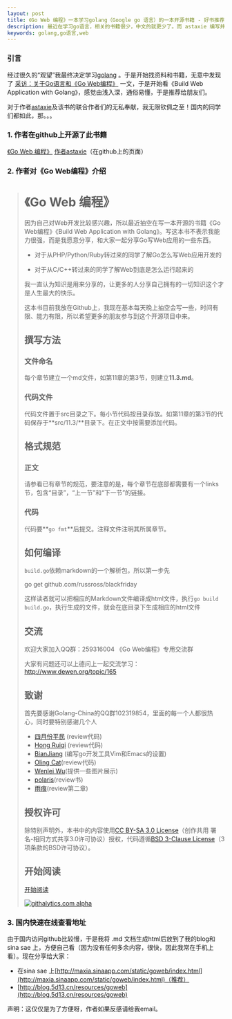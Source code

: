 ```yaml
---
layout: post
title: 《Go Web 编程》一本学习golang（Google go 语言）的一本开源书籍 - 好书推荐
description: 最近在学习go语言，相关的书籍很少，中文的就更少了。而 astaxie 编写并开源了 《Go Web编程》《Build Web Application with Golang》。
keywords: golang,go语言,web
---
```


### 引言
经过很久的“观望”我最终决定学习[golang](http://code.google.com/p/golang/) 。于是开始找资料和书籍，无意中发现了 [采访：关于Go语言和《Go Web编程》](http://www.infoq.com/cn/articles/go-web-programming-interview) 一文，于是开始看《Build Web Application with Golang》，感觉由浅入深，通俗易懂，于是推荐给朋友们。

对于作者[astaxie](https://github.com/astaxie/)及该书的联合作者们的无私奉献，我无限钦佩之至！国内的同学们都如此，那。。。

### 1. 作者在github上开源了此书籍
 [《Go Web 编程》](https://github.com/astaxie/build-web-application-with-golang) 
 [作者astaxie](https://github.com/astaxie/)（在github上的页面）
 
### 2. 作者对《Go Web编程》介绍 

> # 《Go Web 编程》
> 因为自己对Web开发比较感兴趣，所以最近抽空在写一本开源的书籍《Go Web编程》《Build Web Application with Golang》。写这本书不表示我能力很强，而是我愿意分享，和大家一起分享Go写Web应用的一些东西。
> 
> - 对于从PHP/Python/Ruby转过来的同学了解Go怎么写Web应用开发的
> 
> - 对于从C/C++转过来的同学了解Web到底是怎么运行起来的
> 
> 我一直认为知识是用来分享的，让更多的人分享自己拥有的一切知识这个才是人生最大的快乐。
> 
> 这本书目前我放在Github上，我现在基本每天晚上抽空会写一些，时间有限、能力有限，所以希望更多的朋友参与到这个开源项目中来。
> 
> 
> ## 撰写方法
> ### 文件命名
> 每个章节建立一个md文件，如第11章的第3节，则建立**11.3.md**。
> ### 代码文件
> 代码文件置于src目录之下。每小节代码按目录存放。如第11章的第3节的代码保存于**src/11.3/**目录下。在正文中按需要添加代码。
> 
> ## 格式规范
> ### 正文
> 请参看已有章节的规范，要注意的是，每个章节在底部都需要有一个links节，包含“目录”，“上一节”和“下一节”的链接。
> ### 代码
> 代码要**`go fmt`**后提交。注释文件注明其所属章节。
> 
> ## 如何编译
> `build.go`依赖markdown的一个解析包，所以第一步先
> 
> 	go get github.com/russross/blackfriday
> 
> 这样读者就可以把相应的Markdown文件编译成html文件，执行`go build build.go`，执行生成的文件，就会在底目录下生成相应的html文件
> 
> ## 交流
> 欢迎大家加入QQ群：259316004 《Go Web编程》专用交流群
> 
> 大家有问题还可以上德问上一起交流学习：http://www.dewen.org/topic/165
> 
> ## 致谢
> 首先要感谢Golang-China的QQ群102319854，里面的每一个人都很热心，同时要特别感谢几个人
> 
>  - [四月份平民](https://plus.google.com/110445767383269817959) (review代码)
>  - [Hong Ruiqi](https://github.com/hongruiqi) (review代码)
>  - [BianJiang](https://github.com/border) (编写go开发工具Vim和Emacs的设置)
>  - [Oling Cat](https://github.com/OlingCat)(review代码)
>  - [Wenlei Wu](mailto:spadesacn@gmail.com)(提供一些图片展示)
>  - [polaris](https://github.com/polaris1119)(review书)
>  - [雨痕](https://github.com/qyuhen)(review第二章)
> 
> ## 授权许可
> 除特别声明外，本书中的内容使用[CC BY-SA 3.0 License](http://creativecommons.org/licenses/by-sa/3.0/)（创作共用 署名-相同方式共享3.0许可协议）授权，代码遵循[BSD 3-Clause License](<https://github.com/astaxie/build-web-application-with-golang/blob/master/LICENSE.md>)（3项条款的BSD许可协议）。
> 
> ## 开始阅读
> [开始阅读](<https://github.com/astaxie/build-web-application-with-golang/blob/master/preface.md>)
> 
> 
> [![githalytics.com alpha](https://cruel-carlota.pagodabox.com/44c98c9d398b8319b6e87edcd3e34144 "githalytics.com")](http://githalytics.com/astaxie/build-web-application-with-golang)
> 

### 3. 国内快速在线查看地址

由于国内访问github比较慢，于是我将 .md 文档生成html后放到了我的blog和sina sae 上，方便自己看（因为没有任何多余内容，很快，因此我常在手机上看）。现在分享给大家：
+ 在sina sae 上[http://maxia.sinaapp.com/static/goweb/index.html](http://maxia.sinaapp.com/static/goweb/index.html)（推荐）
+ [http://blog.5d13.cn/resources/goweb](http://blog.5d13.cn/resources/goweb)

声明：这仅仅是为了方便呀，作者如果反感请给我email。


